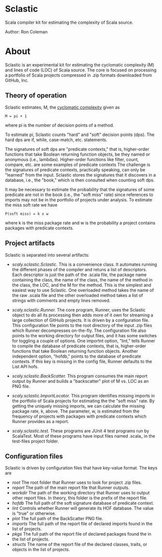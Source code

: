 Sclastic
========
Scala compiler kit for estimating the complexity of Scala source.

Author: Ron Coleman

About
=====
Sclastic is an experimental kit
for estimating the cyclomatic complexity (M) and lines of code (LOC)
of Scala source. The core is focused on processing a portfolio of Scala projects compressed in .zip formats
downloaded from GitHub, Inc.

Theory of operation
-------------------
Sclastic estimates, M, the [cyclomatic complexity](http://www.literateprogramming.com/mccabe.pdf) given as

    M = pi + 1

where pi is the number of decision points of a method.

To estimate pi, Sclastic counts "hard" and "soft" decision points (dps). The hard dps are if, while, case-match, etc.
statements.

The signatures of soft dps are "predicate contexts," that is, higher-order functions that take
Boolean returning function objects, be they named or anonymous (i.e., lambdas).
Higher-order functions like filter, count, compare, etc. are some examples
of predicate contexts
The challenge is the signatures of predicate contexts, practically speaking, can only be "learned" from the input.
Sclastic stores the signatures that it discovers in a database, i.e., the "book," which is then consulted
when counting soft dps.

It may be necessary to estimate the
probability that the signatures of some predicate are not in the book (i.e., the "soft miss" rate)
since references to imports may not
be in the portfolio of projects under analysis.
To estimate the miss soft rate we have

    P(soft miss) = k x w

where k is the miss package rate and w is the probability a project contains packages with predicate contexts.

Project artifacts
-----------------
Sclastic is separated into several artifacts:

* *scaly.sclastic.Sclastic.*
	This is a convenience class. It automates running the different phases of the compiler and retuns
	a list of descriptors. Each descriptor is just the path of the .scala file, the package name containing
	the class, the name of the class, the name of the method in the class, the LOC, and the M for the method.
	This is the simplest and easiest way to use Sclastic. One overloaded method takes the name of the raw .scala file
	and the other overloaded method takes a list of strings with comments and empty lines removed.
* *scaly.sclastic.Runner.*
	The core program, Runner, uses the Sclastic object to do all its processing then adds more of it own for streaming
	a large collection of GitHuib projects. It is driven by a confguration file.
	This configuration file points to the root directory of the input .zip files which Runner decompresses on-the-fly.
	The configuration file also points to the working directory for output files, and it has some switches for toggling
	a couple of options. One importnt option, "lint," tells Runner to compile the database of predicate
	contexts, that is, higher-order functions that take Boolean returning function objects. 
	Another independent option, "hofdb," points to the database of predicate contexts. If this key is missing in the
	config file, Runner defaults to the List API hofs.
* *scaly.sclastic.BackScatter.*
	This program consumes the main report output by Runner and builds a "backscatter" plot of M vs. LOC as an PNG file.

* *scaly.sclastic.ImportLocator.*
	This program identifies missing imports in the portfolio of Scala projects for estimating
	the the "soft miss" rate. By getting the uniquely missing imports, we can calculate the missing
	package rate, k, above. The parameter, w, is estimated from the frequency of projects with packages with
	predicate contexts which Runner provides as a report.
* *scaly.sclastic.test.*
	These programs are JUnit 4 test programs run by ScalaTest. Most of these programs have input files named
	.scala_ in the test-files project folder.

Configuration files
-------------------
Sclastic is driven by configuration files that have key-value format. The keys are

* *root*
	The root folder that Runner uses to look for project .zip files.
* *report*
	The path of the main report file that Runner outputs.
* *workdir*
	The path of the working directory that Runner uses to output other report files. In theory, this
	folder is the prefix of the report file.
* *hofdb*
	The full path of the soft signature database of predicate context.
* *lint*
	Controls whether Runner will generate its HOF database. The value is "true" or otherwise.
* *plot*
	The full path of the BackScatter PNG file.
* *imports*
	The full path of the report file of declared imports found in the list of projects.
* *pkgs*
	The full path of the report file of declared packages found the in the list of projects.
* *structs*
	The name of the report file of the declared classes, traits, or objects in the list of projects.
